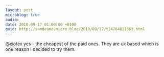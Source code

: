 ```yaml
---
layout: post
microblog: true
audio: 
date: 2010-09-17 01:00:00 +0100
guid: http://samdeane.micro.blog/2010/09/17/t24764811863.html
---
```

@xiotex yes - the cheapest of the paid ones. They are uk based which is one reason I decided to try them.
